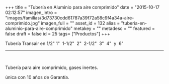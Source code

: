 +++
title = "Tubería en Aluminio para aire comprimido"
date = "2015-10-17 02:12:57"
imagen_intro = "images/familias/3d73730cdd61787a39f72a58c9f4a34a-aire-comprimido.jpg"
imagen_full = ""
asset_id = 132
alias = "tuberia-en-aluminio-para-aire-comprimido"
metakey = ""
metadesc = ""
featured = false
draft = false
id = 25
tags= ["Productos"]
+++
<p>Tubería Transair en 1/2" 1"  1-1/2"  2"  2-1/2"  3"  4"  y  6" </p>
<hr class="system-pagebreak" />
<p> </p>
<p>Tubería para aire comprimido, gases inertes.</p>
<p>única con 10 años de Garantía.</p>
<p> </p>
<p> </p>
<!--more-->